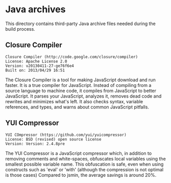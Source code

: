 # Java archives

This directory contains third-party Java archive files needed during the build
process.

## Closure Compiler
    Closure Compiler (http://code.google.com/closure/compiler)
    License: Apache License 2.0
    Version: v20130411-27-ge76f6e4
    Built on: 2013/04/29 16:51

The Closure Compiler is a tool for making JavaScript download and run faster. It
is a true compiler for JavaScript. Instead of compiling from a source language
to machine code, it compiles from JavaScript to better JavaScript. It parses
your JavaScript, analyzes it, removes dead code and rewrites and minimizes
what's left. It also checks syntax, variable references, and types, and warns
about common JavaScript pitfalls.

## YUI Compressor
    YUI COmpressor (https://github.com/yui/yuicompressor)
    License: BSD (revised) open source license
    Version: Version: 2.4.8pre

The YUI Compressor is a JavaScript compressor which, in addition to removing
comments and white-spaces, obfuscates local variables using the smallest
possible variable name. This obfuscation is safe, even when using constructs
such as 'eval' or 'with' (although the compression is not optimal is those
cases) Compared to jsmin, the average savings is around 20%.
